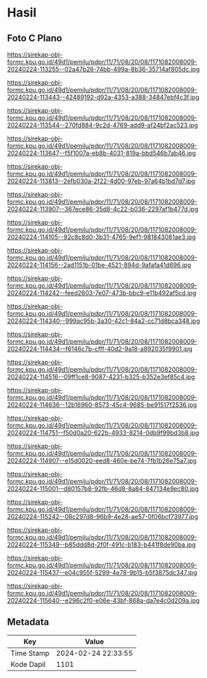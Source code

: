 # Hasil

## Foto C Plano

https://sirekap-obj-formc.kpu.go.id/49d1/pemilu/pdpr/11/71/08/20/08/1171082008009-20240224-113255--02a47b26-74bb-499a-8b36-35714af805dc.jpg

https://sirekap-obj-formc.kpu.go.id/49d1/pemilu/pdpr/11/71/08/20/08/1171082008009-20240224-113443--42489192-d92a-4353-a388-34847ebf4c3f.jpg

https://sirekap-obj-formc.kpu.go.id/49d1/pemilu/pdpr/11/71/08/20/08/1171082008009-20240224-113544--270fd884-9c2d-4769-add9-af24bf2ac523.jpg

https://sirekap-obj-formc.kpu.go.id/49d1/pemilu/pdpr/11/71/08/20/08/1171082008009-20240224-113647--f5f1007a-eb8b-4031-819a-bbd546b7ab46.jpg

https://sirekap-obj-formc.kpu.go.id/49d1/pemilu/pdpr/11/71/08/20/08/1171082008009-20240224-113813--2efb030a-2f22-4d00-97eb-97a64b1bd7d7.jpg

https://sirekap-obj-formc.kpu.go.id/49d1/pemilu/pdpr/11/71/08/20/08/1171082008009-20240224-113907--367ece86-35d8-4c22-b036-2297af1b477d.jpg

https://sirekap-obj-formc.kpu.go.id/49d1/pemilu/pdpr/11/71/08/20/08/1171082008009-20240224-114105--92c8c8d0-3b31-4765-9ef1-981843081ae3.jpg

https://sirekap-obj-formc.kpu.go.id/49d1/pemilu/pdpr/11/71/08/20/08/1171082008009-20240224-114156--2ad1151b-01be-4521-894d-9afafa41d696.jpg

https://sirekap-obj-formc.kpu.go.id/49d1/pemilu/pdpr/11/71/08/20/08/1171082008009-20240224-114242--feed2603-7e07-473b-bbc9-e11b492af5cd.jpg

https://sirekap-obj-formc.kpu.go.id/49d1/pemilu/pdpr/11/71/08/20/08/1171082008009-20240224-114340--999ac95b-3a30-42c1-84a2-cc71d8bca348.jpg

https://sirekap-obj-formc.kpu.go.id/49d1/pemilu/pdpr/11/71/08/20/08/1171082008009-20240224-114434--f6146c7b-cfff-40d2-9a18-a892035f9901.jpg

https://sirekap-obj-formc.kpu.go.id/49d1/pemilu/pdpr/11/71/08/20/08/1171082008009-20240224-114516--09ff1ce8-9087-4231-b325-b352e3ef85c4.jpg

https://sirekap-obj-formc.kpu.go.id/49d1/pemilu/pdpr/11/71/08/20/08/1171082008009-20240224-114636--12b16960-8573-45c4-9685-be91517f2536.jpg

https://sirekap-obj-formc.kpu.go.id/49d1/pemilu/pdpr/11/71/08/20/08/1171082008009-20240224-114751--f50d0a20-622b-4933-8214-0db9f99bd3b8.jpg

https://sirekap-obj-formc.kpu.go.id/49d1/pemilu/pdpr/11/71/08/20/08/1171082008009-20240224-114907--e15d0020-eed8-460e-be74-7fb1b26e75a7.jpg

https://sirekap-obj-formc.kpu.go.id/49d1/pemilu/pdpr/11/71/08/20/08/1171082008009-20240224-115001--d80157b8-92fb-46d8-8a84-847134e9ec80.jpg

https://sirekap-obj-formc.kpu.go.id/49d1/pemilu/pdpr/11/71/08/20/08/1171082008009-20240224-115242--08c297d8-96b9-4e28-ae57-0f06bcf73977.jpg

https://sirekap-obj-formc.kpu.go.id/49d1/pemilu/pdpr/11/71/08/20/08/1171082008009-20240224-115349--b85ddd8d-2f0f-491c-b183-b441f8de90ba.jpg

https://sirekap-obj-formc.kpu.go.id/49d1/pemilu/pdpr/11/71/08/20/08/1171082008009-20240224-115437--e04c955f-5299-4e78-9b15-b5f3875dc347.jpg

https://sirekap-obj-formc.kpu.go.id/49d1/pemilu/pdpr/11/71/08/20/08/1171082008009-20240224-115640--e296c2f0-e06e-43bf-868a-da7e4c0d209a.jpg


## Metadata

| Key        | Value               |
| ---------- | ------------------- |
| Time Stamp | 2024-02-24 22:33:55 |
| Kode Dapil | 1101                |




